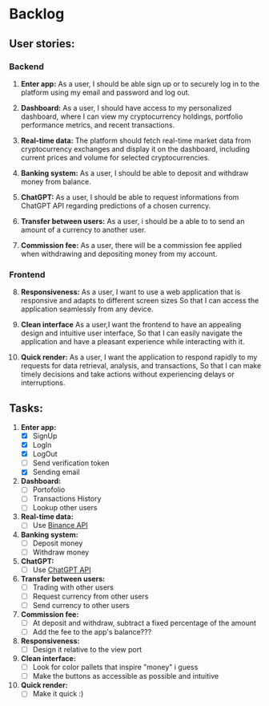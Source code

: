 # Backlog

## User stories:  
### Backend
1. <b>Enter app:</b> 
As a user, I should be able sign up or to securely log in to the platform using my email and password and log out. 

2. <b>Dashboard:</b> 
As a user, I should have access to my personalized dashboard, where I can view my cryptocurrency holdings, portfolio performance metrics, and recent transactions.

3. <b>Real-time data:</b> 
The platform should fetch real-time market data from cryptocurrency exchanges and display it on the dashboard, including current prices and volume for selected cryptocurrencies.

4. <b>Banking system:</b> 
As a user, I should be able to deposit and withdraw money from balance.

5. <b>ChatGPT:</b> 
As a user, I should be able to request informations from ChatGPT API regarding predictions of a chosen currency.

6. <b>Transfer between users:</b> 
As a user, i should be a able to to send an amount of a currency to another user.

7. <b>Commission fee:</b> 
As a user, there will be a commission fee applied when withdrawing and depositing money from my account.

### Frontend

8. <b>Responsiveness:</b> 
As a user, I want to use a web application that is responsive and adapts to different screen sizes So that I can access the application seamlessly from any device.

9. <b>Clean interface</b> 
As a user,I want the frontend to have an appealing design and intuitive user interface,
So that I can easily navigate the application and have a pleasant experience while interacting with it.

10. <b>Quick render:</b> 
As a user, I want the application to respond rapidly to my requests for data retrieval, analysis, and transactions,
So that I can make timely decisions and take actions without experiencing delays or interruptions.  

## Tasks:
1. <b>Enter app:</b> 
    - [x] SignUp 
    - [x] LogIn 
    - [x] LogOut
    - [ ] Send verification token
    - [x] Sending email

2. <b>Dashboard:</b>
    - [ ] Portofolio
    - [ ] Transactions History
    - [ ] Lookup other users
 
3. <b>Real-time data:</b>
    - [ ] Use [Binance API](https://binance-docs.github.io/apidocs/spot/en/#introduction)

4. <b>Banking system:</b>
    - [ ] Deposit money
    - [ ] Withdraw money

5. <b>ChatGPT:</b>
    - [ ] Use [ChatGPT API](https://platform.openai.com/docs/guides/text-generation) 

6. <b>Transfer between users:</b>
    - [ ] Trading with other users
    - [ ] Request currency from other users
    - [ ] Send currency to other users

7. <b>Commission fee:</b>
    - [ ] At deposit and withdraw, subtract a fixed percentage of the amount
    - [ ] Add the fee to the app's balance???  

8. <b>Responsiveness:</b>
    - [ ] Design it relative to the view port

9. <b>Clean interface:</b> 
    - [ ] Look for color pallets that inspire "money" i guess
    - [ ] Make the buttons as accessible as possible and intuitive

10. <b>Quick render:</b>
    - [ ] Make it quick :) 
